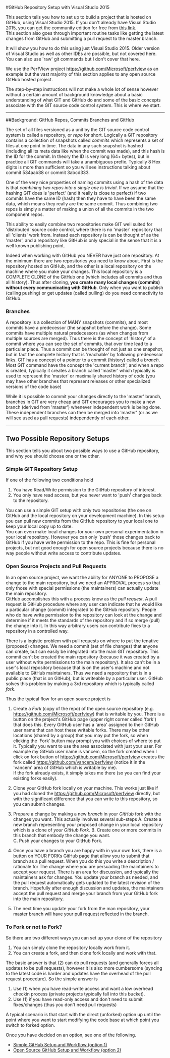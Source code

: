 #GitHub Repository Setup with Visual Studio 2015

This section tells you how to set up to build a project that is hosted on GitHub, 
using Visual Studio 2015.   If you don't already have Visual Studio 2015, you 
can get the community edition for free from [this link](https://www.microsoft.com/en-us/download/details.aspx?id=48146).  
This section also goes through important routine tasks like getting the latest 
changes from GitHub and submitting a pull request to the master branch.

It will show you how to do this using just Visual Studio 2015.   Older version 
of Visual Studio as well as other IDEs are possible, but not covered here.  
You can also use 'raw' git commands but I don't cover that here.  

We use the PerfView project https://github.com/Microsoft/perfview as an example but 
the vast majority of this section applies to any open source GitHub hosted project.  

The step-by-step instructions will not make a whole lot of sense however without
a certain amount of background knowledge about a basic understanding of what GIT
and GitHub do and some of the basic concepts associate with the GIT source code
control system.  This is where we start.  

-------------------------------------------------------------------------------
##Background: GitHub Repos, Commits Branches and GitHub  

The set of all files versioned as a unit by the GIT source code control system is 
called a repository, or *repo* for short.   Logically a GIT repository contains a 
collection of snapshots called *commits* which represents a set of files at one
point in time.   The data in any such snapshot is hashed (including all its meta
data like when the commit was made), and this hash is the ID
for the commit.   In theory the ID is very long (64+ bytes), but in practice all
GIT commands will take a unambiguous prefix.  Typically 8 Hex digits is more than
sufficient so you will see instructions talking about commit 534aab38 or commit 3abcd333. 

One of the very nice properties of naming commits using a hash of the data is
that *combining two repos into a single one is trivial*.  If we assume that the
hashing GIT does is 'perfect' (and it really is close to perfect) if two commits
have the same ID (hash) then they have to have been the same data, which means
they really are the same commit.   Thus combining two repos is simply a matter of making
a union of all the commits in the two component repos.    

This ability to easily combine two repositories make GIT well suited for 'distributed'
source code control, where there is no 'master' repository that all 'clients' work 
from.   Instead each repository is can be thought of as the 'master', and a repository
like GitHub is only special in the sense that it is a well known publishing point.   

Indeed when working with GitHub you NEVER have just one repository.   At the minimum
there are two repositories you need to know about.   First is the repository hosted
on GitHub, and the other is a local repository on the machine where you make your 
changes.   This local repository is a COMPLETE CLONE of the GitHub one (which includes
all commits and thus all history).   Thus after cloning, **you create many local 
changes (commits) without every communicating with GitHub**.   Only when you want
to publish (calling pushing) or get updates (called pulling) do you need connectivity to GitHub.    

### Branches

A repository is a collection of MANY snapshots (commits), and most commits have a 
predecessor (the snapshot before the change).   Some commits have multiple natural 
predecessors (as when changes from multiple sources are merged).   Thus there is
the concept of 'history' of a commit where you can see the set of commits, that 
over time lead to a particular place.   Thus a commit can be thought of not just
as one snapshot, but in fact the complete history that is 'reachable' by following
predecessor links.   GIT has a concept of a pointer to a commit (history) called
a *branch*.    Most GIT command have the concept the 'current branch', and 
when a repo is created, typically it creates a branch called 'master' which typically
is used to represent the 'master' or maximally shared history of code (you may 
have other branches that represent releases or other specialized versions of the
code base)

While it is possible to commit your changes directly to the 'master' branch, 
branches in GIT are very cheap and GIT encourages you to make a new branch (derived
from 'master') whenever independent work is being done.   These independent branches 
can then be merged into 'master' (or as we will see used as pull requests) independently
of each other. 

---------------------------------------------------------------------------------
## Two Possible Repository Setups

This section tells you about two possible ways to use a GitHub repository, and why
you should choose one or the other.   

### Simple GIT Repository Setup

If one of the following two conditions hold

1. You have Read/Write permission to the GitHub repository of interest.
2. You only have read access, but you never want to 'push' changes back to the repository.  

You can use a simple GIT setup with only two repositories (the one on GitHub and the local
repository on your development machine).   In this setup you can pull new commits
from the GitHub repository to your local one to keep your local copy up to date.  
You can even make local changes for your own personal experimentation in your local repository.
However you can only 'push' those changes back to GitHub if you have write permission to
the repo.  This is fine for personal projects, but not good enough for open source projects
because there is no way people without write access to contribute updates.    

### Open Source Projects and Pull Requests

In an open source project, we want the ability for ANYONE to PROPOSE a change 
to the main repository, but we need an APPROVAL process so that only those with
special permissions (the maintainers) can actually update the main repository.  
GitHub accomplishes this with a process know as the *pull request*.   A pull request
is GitHub procedure where any user can indicate that he would like a particular change
(commit) integrated to the GitHub repository.   People who do have write permission
to the repository can look at the change and determine if it meets
the standards of the repository and if so merge (pull) the change into it.   In this way
arbitrary users can contribute fixes to a repository in a controlled way.   
   
There is a logistic problem with pull requests on where to put the tenative (proposed)
changes.   We need a commit (set of file changes) that anyone can create, but can 
easily be integrated into the main GIT repository.    This commit can't be created the 
main repository (because it was created by a user without write permissions to the main repository).   It also 
can't be in a user's local repository because that is on the user's machine and
not available to GitHub maintainers.    Thus we need a  repository that is in a public place 
(that is on GitHub), but is writeable by a particular user.   GitHub solves this problem 
by making a 3rd repository which is typically called *fork*.   

Thus the typical flow for an open source project is 

 1. Create a *Fork* (copy of the repo) of the open source repository (e.g. https://github.com/Microsoft/perfview) 
 that is writable by you.  There is a button on the project's  GitHub page (upper right corner called 'fork') that does
 this.   Every GitHub user has a 'area' assigned to their GitHub user name that can host these writable forks.  There may
 be other locations (shared by a group) that you may put the fork, so when clicking the 'Fork' button may prompt 
 you with choices of where to put it.   Typically you want to use the area associated with just your user.  For example my
 GitHub user name is vancem, so the fork created when I click on fork button of https://github.com/Microsoft/perfview creates 
 the fork called https://github.com/vancem/perfview (notice it in the 'vancem' area of GitHub which is writable by me).   
 If the fork already exists, it simply takes me there (so you can find your existing forks easily).

 2. Clone your GitHub fork locally on your machine.   This works just like if you had cloned the
 https://github.com/Microsoft/perfview directly, but with the significant difference that you can write 
 to this repository, so you can submit changes.

 3. Prepare a change by making a new *branch* in your *GitHub* fork with the changes you want.     This actually
 involves several sub-steps 
    A. Create a new branch representing your proposed change in your local repository which is a clone of *your GitHub Fork*.
	B. Create one or more commits in this branch that embody the change you want.  
	C. Push your changes to your GitHub Fork.   

 4. Once you have a branch you are happy with in your own fork, there is a button on YOUR FORKs GitHub page that 
 allow you to submit that branch as a pull request.   When you do this you write a description / rationale for The
 change where you are persuading the maintainers to accept your request.   There is an area for discussion, and typically
 the maintainers ask for changes.   You update your branch as needed, and the pull request automatically gets updated
 to the latest revision of the branch.    Hopefully after enough discussion and updates,  the maintainers accept
 the pull request and merge your branch from your GitHub fork into the main repository.  

 5. The next time you update your fork from the man repository, your master branch will have your pull request reflected in 
 the branch.  
   
### To Fork or not to Fork?

 So there are two different ways you can set up your clone of the repository

 1. You can simply clone the repository locally work from it.
 2. You can create a fork, and then clone fork locally and work with that. 

The basic answer is that (2) can do pull requests (and generally forces all updates to be pull requests), 
however it is also more cumbersome (syncing to the latest code is harder and updates have the overhead of the
pull request procedure).   So the simple answer is

1. Use (1) when you have read-write access and want a low overhead checkin process (private projects typically fall into this bucket).
2. Use (1) if you have read-only access and don't need to submit fixes/changes (thus you don't need pull requests)

A typical scenario is that start with the direct (unforked) option up until the point where you want to start modifying the 
code base at which point you switch to forked option. 

Once you have decided on an option, see one of the following.   

  * [Simple GitHub Setup and Workflow (option 1)](SimpleGitWorkflow.md)
  * [Open Source GitHub Setup and Workflow (option 2)](OpenSourceGitWorkflow.md)